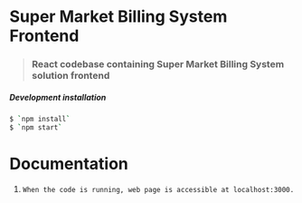 # Super Market Billing System Frontend

> ### React codebase containing Super Market Billing System solution frontend


##### Development installation
```sh
$ `npm install`
$ `npm start`
```

# Documentation
1. ```When the code is running, web page is accessible at localhost:3000.```
